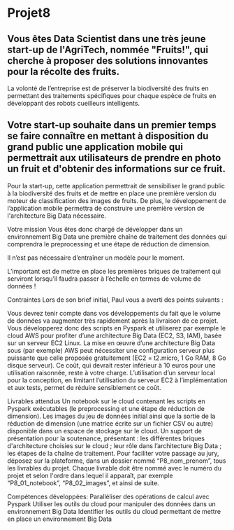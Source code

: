 # Projet8

## Vous êtes Data Scientist dans une très jeune start-up de l'AgriTech, nommée  "Fruits!", qui cherche à proposer des solutions innovantes pour la récolte des fruits.
La volonté de l’entreprise est de préserver la biodiversité des fruits en permettant des traitements spécifiques pour chaque espèce de fruits en développant des robots cueilleurs intelligents.

## Votre start-up souhaite dans un premier temps se faire connaître en mettant à disposition du grand public une application mobile qui permettrait aux utilisateurs de prendre en photo un fruit et d'obtenir des informations sur ce fruit.

Pour la start-up, cette application permettrait de sensibiliser le grand public à la biodiversité des fruits et de mettre en place une première version du moteur de classification des images de fruits.
De plus, le développement de l’application mobile permettra de construire une première version de l'architecture Big Data nécessaire.

Votre mission
Vous êtes donc chargé de développer dans un environnement Big Data une première chaîne de traitement des données qui comprendra le preprocessing et une étape de réduction de dimension.

Il n’est pas nécessaire d’entraîner un modèle pour le moment.

L’important est de mettre en place les premières briques de traitement qui serviront lorsqu’il faudra passer à l’échelle en termes de volume de données !

Contraintes
Lors de son brief initial, Paul vous a averti des points suivants :

Vous devrez tenir compte dans vos développements du fait que le volume de données va augmenter très rapidement après la livraison de ce projet. Vous développerez donc des scripts en Pyspark et utiliserez par exemple le cloud AWS pour profiter d’une architecture Big Data (EC2, S3, IAM), basée sur un serveur EC2 Linux.
La mise en œuvre d’une architecture Big Data sous (par exemple) AWS peut nécessiter une configuration serveur plus puissante que celle proposée gratuitement (EC2 = t2.micro, 1 Go RAM, 8 Go disque serveur).
Ce coût, qui devrait rester inférieur à 10 euros pour une utilisation raisonnée, reste à votre charge. L’utilisation d’un serveur local pour la conception, en limitant l’utilisation du serveur EC2 à l’implémentation et aux tests, permet de réduire sensiblement ce coût.

Livrables attendus
Un notebook sur le cloud contenant les scripts en Pyspark exécutables (le preprocessing et une étape de réduction de dimension).
Les images du jeu de données initial ainsi que la sortie de la réduction de dimension (une matrice écrite sur un fichier CSV ou autre) disponible dans un espace de stockage sur le cloud.
Un support de présentation pour la soutenance, présentant :
les différentes briques d'architecture choisies sur le cloud ;
leur rôle dans l’architecture Big Data ;
les étapes de la chaîne de traitement.
Pour faciliter votre passage au jury, déposez sur la plateforme, dans un dossier nommé “P8_nom_prenom”, tous les livrables du projet. Chaque livrable doit être nommé avec le numéro du projet et selon l'ordre dans lequel il apparaît, par exemple “P8_01_notebook”, “P8_02_images”, et ainsi de suite.



Compétences développées:
Paralléliser des opérations de calcul avec Pyspark
Utiliser les outils du cloud pour manipuler des données dans un environnement Big Data
Identifier les outils du cloud permettant de mettre en place un environnement Big Data
